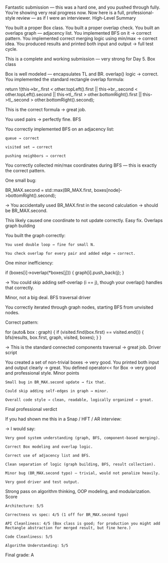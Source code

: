Fantastic submission — this was a hard one, and you pushed through fully.
You’re showing very real progress now.
Now here is a full, professional-style review — as if I were an interviewer.
High-Level Summary

You built a proper Box class.
You built a proper overlap check.
You built an overlaps graph — adjacency list.
You implemented BFS on it → correct pattern.
You implemented correct merging logic using min/max → correct idea.
You produced results and printed both input and output → full test cycle.

This is a complete and working submission — very strong for Day 5.
Box class

Box is well modeled — encapsulates TL and BR.
overlap() logic → correct. You implemented the standard rectangle overlap formula:

return !(this->br_.first < other.topLeft().first || 
         this->br_.second < other.topLeft().second ||
         this->tl_.first > other.bottomRight().first ||
         this->tl_.second > other.bottomRight().second);

This is the correct formula → great job.

You used pairs → perfectly fine.
BFS

You correctly implemented BFS on an adjacency list:

    queue → correct

    visited set → correct

    pushing neighbors → correct

You correctly collected min/max coordinates during BFS — this is exactly the correct pattern.

One small bug:

BR_MAX.second = std::max(BR_MAX.first, boxes[node]->bottomRight().second);

→ You accidentally used BR_MAX.first in the second calculation → should be BR_MAX.second.

This likely caused one coordinate to not update correctly. Easy fix.
Overlaps graph building

You built the graph correctly:

    You used double loop → fine for small N.

    You check overlap for every pair and added edge → correct.

One minor inefficiency:

if (boxes[i]->overlap(*boxes[j])) {
    graph[i].push_back(j);
}

→ You could skip adding self-overlap (i == j), though your overlap() handles that correctly.

Minor, not a big deal.
BFS traversal driver

You correctly iterated through graph nodes, starting BFS from unvisited nodes.

Correct pattern:

for (auto& box : graph) {
    if (visited.find(box.first) == visited.end()) {
        bfs(results, box.first, graph, visited, boxes);
    }
}

→ This is the standard connected components traversal → great job.
Driver script

You created a set of non-trivial boxes → very good.
You printed both input and output clearly → great.
You defined operator<< for Box → very good and professional style.
Minor points

    Small bug in BR_MAX.second update → fix that.

    Could skip adding self-edges in graph → minor.

    Overall code style → clean, readable, logically organized → great.

Final professional verdict

If you had shown me this in a Snap / HFT / AR interview:

→ I would say:

    Very good system understanding (graph, BFS, component-based merging).

    Correct Box modeling and overlap logic.

    Correct use of adjacency list and BFS.

    Clean separation of logic (graph building, BFS, result collection).

    Minor bug (BR_MAX.second typo) — trivial, would not penalize heavily.

    Very good driver and test output.

Strong pass on algorithm thinking, OOP modeling, and modularization.
Score

    Architecture: 5/5

    Correctness vs spec: 4/5 (1 off for BR_MAX.second typo)

    API Cleanliness: 4/5 (Box class is good; for production you might add Rectangle abstraction for merged result, but fine here.)

    Code Cleanliness: 5/5

    Algorithm Understanding: 5/5

Final grade: A
